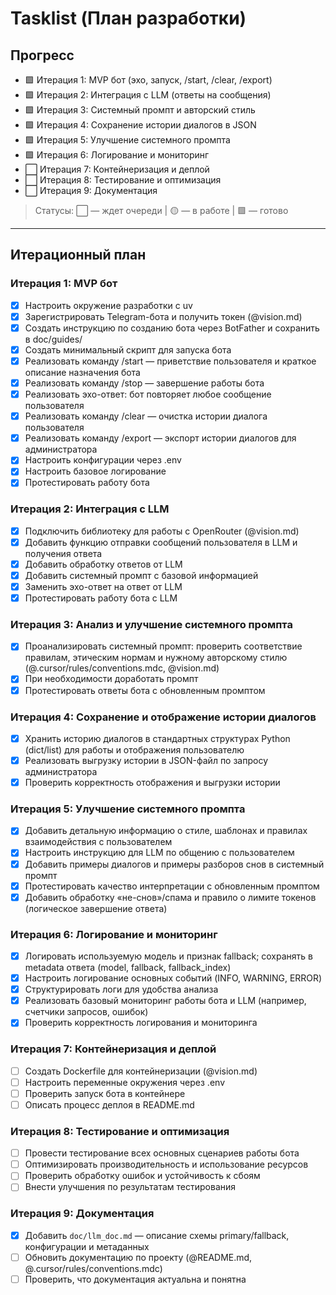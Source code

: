 # Tasklist (План разработки)

## Прогресс

- 🟩 Итерация 1: MVP бот (эхо, запуск, /start, /clear, /export)
- 🟩 Итерация 2: Интеграция с LLM (ответы на сообщения)
- 🟩 Итерация 3: Системный промпт и авторский стиль
- 🟩 Итерация 4: Сохранение истории диалогов в JSON
- 🟩 Итерация 5: Улучшение системного промпта
 - 🟩 Итерация 6: Логирование и мониторинг
- ⬜️ Итерация 7: Контейнеризация и деплой
- ⬜️ Итерация 8: Тестирование и оптимизация
- ⬜️ Итерация 9: Документация

> Статусы: ⬜️ — ждет очереди | 🟡 — в работе | 🟩 — готово

---

## Итерационный план

### Итерация 1: MVP бот
- [x] Настроить окружение разработки с uv
- [x] Зарегистрировать Telegram-бота и получить токен (@vision.md)
- [x] Создать инструкцию по созданию бота через BotFather и сохранить в doc/guides/
- [x] Создать минимальный скрипт для запуска бота
- [x] Реализовать команду /start — приветствие пользователя и краткое описание назначения бота
- [x] Реализовать команду /stop — завершение работы бота
- [x] Реализовать эхо-ответ: бот повторяет любое сообщение пользователя
- [x] Реализовать команду /clear — очистка истории диалога пользователя
- [x] Реализовать команду /export — экспорт истории диалогов для администратора
- [x] Настроить конфигурации через .env
- [x] Настроить базовое логирование
- [x] Протестировать работу бота

### Итерация 2: Интеграция с LLM
- [x] Подключить библиотеку для работы с OpenRouter (@vision.md)
- [x] Добавить функцию отправки сообщений пользователя в LLM и получения ответа
- [x] Добавить обработку ответов от LLM
- [x] Добавить системный промпт с базовой информацией
- [x] Заменить эхо-ответ на ответ от LLM
- [x] Протестировать работу бота с LLM

### Итерация 3: Анализ и улучшение системного промпта
- [x] Проанализировать системный промпт: проверить соответствие правилам, этическим нормам и нужному авторскому стилю (@.cursor/rules/conventions.mdc, @vision.md)
- [x] При необходимости доработать промпт
- [x] Протестировать ответы бота с обновленным промптом

### Итерация 4: Сохранение и отображение истории диалогов
- [x] Хранить историю диалогов в стандартных структурах Python (dict/list) для работы и отображения пользователю
- [x] Реализовать выгрузку истории в JSON-файл по запросу администратора
- [x] Проверить корректность отображения и выгрузки истории

### Итерация 5: Улучшение системного промпта
- [x] Добавить детальную информацию о стиле, шаблонах и правилах взаимодействия с пользователем
- [x] Настроить инструкцию для LLM по общению с пользователем
- [x] Добавить примеры диалогов и примеры разборов снов в системный промпт
- [x] Протестировать качество интерпретации с обновленным промптом
- [x] Добавить обработку «не-снов»/спама и правило о лимите токенов (логическое завершение ответа)

### Итерация 6: Логирование и мониторинг
 - [x] Логировать используемую модель и признак fallback; сохранять в metadata ответа (model, fallback, fallback_index)
 - [x] Настроить логирование основных событий (INFO, WARNING, ERROR)
 - [x] Структурировать логи для удобства анализа
 - [x] Реализовать базовый мониторинг работы бота и LLM (например, счетчики запросов, ошибок)
 - [x] Проверить корректность логирования и мониторинга

### Итерация 7: Контейнеризация и деплой
- [ ] Создать Dockerfile для контейнеризации (@vision.md)
- [ ] Настроить переменные окружения через .env
- [ ] Проверить запуск бота в контейнере
- [ ] Описать процесс деплоя в README.md

### Итерация 8: Тестирование и оптимизация
- [ ] Провести тестирование всех основных сценариев работы бота
- [ ] Оптимизировать производительность и использование ресурсов
- [ ] Проверить обработку ошибок и устойчивость к сбоям
- [ ] Внести улучшения по результатам тестирования

### Итерация 9: Документация
- [x] Добавить `doc/llm_doc.md` — описание схемы primary/fallback, конфигурации и метаданных
- [ ] Обновить документацию по проекту (@README.md, @.cursor/rules/conventions.mdc)
- [ ] Проверить, что документация актуальна и понятна